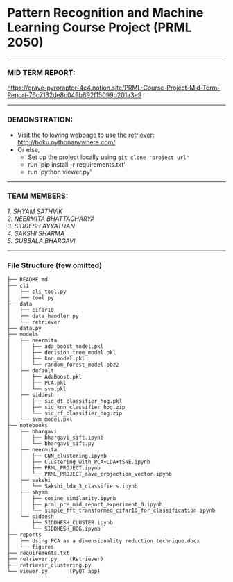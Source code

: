 # Pattern Recognition and Machine Learning Course Project (PRML 2050)
----------------------------------

### MID TERM REPORT:

https://grave-pyroraptor-4c4.notion.site/PRML-Course-Project-Mid-Term-Report-76c7132de8c049b692f15099b201a3e9

----------------------------------

### DEMONSTRATION:

- Visit the following webpage to use the retriever: http://boku.pythonanywhere.com/
- Or else, 
    -  Set up the project locally using `git clone "project url"`
    -  run 'pip install -r requirements.txt'
    -  run 'python viewer.py'

----------------------------------

### TEAM MEMBERS:
<i> 
1. SHYAM SATHVIK</i> <br/>
<i> 2. NEERMITA BHATTACHARYA</i><br/>
<i> 3. SIDDESH AYYATHAN</i><br/>
<i> 4. SAKSHI SHARMA</i><br/>
<i> 5. GUBBALA BHARGAVI
</i><br/>

----------------------------------

### File Structure (few omitted)

```
├── README.md
├── cli
│   ├── cli_tool.py
│   └── tool.py
├── data
│   ├── cifar10
│   ├── data_handler.py
│   └── retriever
├── data.py
├── models
│   ├── neermita
│   │   ├── ada_boost_model.pkl
│   │   ├── decision_tree_model.pkl
│   │   ├── knn_model.pkl
│   │   └── random_forest_model.pbz2
│   ├── default
│   │   ├── AdaBoost.pkl
│   │   ├── PCA.pkl
│   │   └── svm.pkl
│   ├── siddesh
│   │   ├── sid_dt_classifier_hog.pkl
│   │   ├── sid_knn_classifier_hog.zip
│   │   └── sid_rf_classifier_hog.zip
│   └── svm_model.pkl
├── notebooks
│   ├── bhargavi
│   │   ├── bhargavi_sift.ipynb
│   │   └── bhargavi_sift.py
│   ├── neermita
│   │   ├── CNN_clustering.ipynb
│   │   ├── Clustering_with_PCA+LDA+tSNE.ipynb
│   │   ├── PRML_PROJECT.ipynb
│   │   └── PRML_PROJECT_save_projection_vector.ipynb
│   ├── sakshi
│   │   └── Sakshi_lda_3_classifiers.ipynb
│   ├── shyam
│   │   ├── cosine_similarity.ipynb
│   │   ├── prml_pre_mid_report_experiment_0.ipynb
│   │   └── simple_fft_transformed_cifar10_for_classification.ipynb
│   └── siddesh
│       ├── SIDDHESH_CLUSTER.ipynb
│       └── SIDDHESH_HOG.ipynb
├── reports
│   ├── Using PCA as a dimensionality reduction technique.docx
│   └── figures
├── requirements.txt
├── retriever.py    (Retriever)
├── retriever_clustering.py
└── viewer.py       (PyQT app)
```
